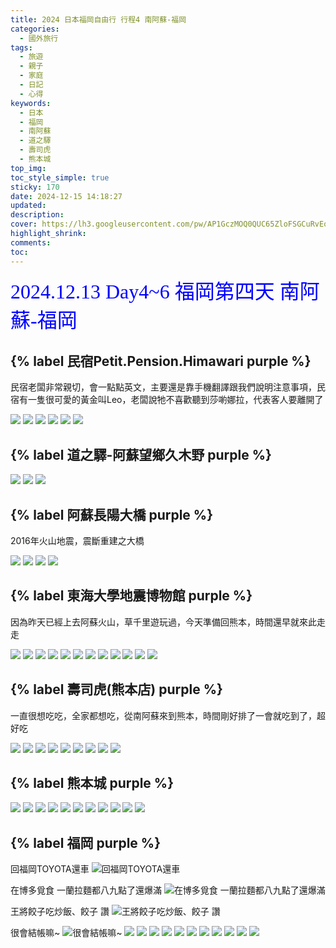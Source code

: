```yaml
---
title: 2024 日本福岡自由行 行程4 南阿蘇-福岡
categories:
  - 國外旅行
tags:
  - 旅遊
  - 親子
  - 家庭
  - 日記
  - 心得
keywords:
  - 日本
  - 福岡
  - 南阿蘇
  - 道之驛
  - 壽司虎
  - 熊本城
top_img:
toc_style_simple: true
sticky: 170
date: 2024-12-15 14:18:27
updated:
description:
cover: https://lh3.googleusercontent.com/pw/AP1GczMOQ0QUC65ZloFSGCuRvEqIf2xOzfj3QTGM4iUXZQp6AX4vOl2QKJ67siMyJn57xn5UnLnQrvxUyOIb1fyf6eRPaNiOuGlttqR60T15i_HGhxSHnnA=w1920-h1080
highlight_shrink:
comments:
toc:
---
```


<font face="標楷體" color="blue" size="6px">2024.12.13 Day4~6 福岡第四天 南阿蘇-福岡</font>

## {% label 民宿Petit.Pension.Himawari purple %}

民宿老闆非常親切，會一點點英文，主要還是靠手機翻譯跟我們說明注意事項，民宿有一隻很可愛的黃金叫Leo，老闆說牠不喜歡聽到莎喲娜拉，代表客人要離開了

![](https://lh3.googleusercontent.com/pw/AP1GczNiBBg-DqHZV_b1d4AMMhdYMgiFl2h1wjuYMrz0Zatw_FAknbEq0uyqKEZ62sYP2UdYR6U3BDhoZcaBil-jZfwZjduEsianXhzNh6AeUzfwKxrDwuc=w1920-h1080)
![](https://lh3.googleusercontent.com/pw/AP1GczNSsUjw7q5xnshEJmImsZ1YJONBdEnXb7SCR6M_spaElLgVdG54FASJmDsEZZEvmWKL0ETFRutONKIenOrKjnM1ygIoI-TrGA1Eq-YjJkX7uqw530Q=w1920-h1080)
![](https://lh3.googleusercontent.com/pw/AP1GczNJKOwuj9cvIzboP6DhlzNfLM2IMRSHFTPOb-VIJfK0-SO4iodPG5e5Gd2zBPHY8yhKPmfuXrujiCjlQf2GyZMBt_ZeWYY83eO04BNcpDKuDWM_7To=w1920-h1080)
![](https://lh3.googleusercontent.com/pw/AP1GczMeLBn2oZIT-Q0_5LDqaCmYtm5HBkENz05-W71toaF1JVvXtejfyvP5c3agng3ELUHavy-VDyZNPfGmQSzBtKkakto481BF3Ftq2hp7bL_7ECMh4ZQ=w1920-h1080)
![](https://lh3.googleusercontent.com/pw/AP1GczMOQ0QUC65ZloFSGCuRvEqIf2xOzfj3QTGM4iUXZQp6AX4vOl2QKJ67siMyJn57xn5UnLnQrvxUyOIb1fyf6eRPaNiOuGlttqR60T15i_HGhxSHnnA=w1920-h1080)
![](https://lh3.googleusercontent.com/pw/AP1GczPGvCan4T50qfUyilxkYpO2RKJxo68YCBhlEfj7vX2LWVeZyyZuNcL2bfnYh-l46zffO26721ZXFAhItZ1Yx2mNJZd8EL9dIqzlTRl1nLQvaaxlBqg=w1920-h1080)

## {% label 道之驛-阿蘇望鄉久木野 purple %}

![](https://lh3.googleusercontent.com/pw/AP1GczPESCGdOQLzMhYisIGtOR960_P7-LIbkzQIvdonv0OXSBFT17TQSzkQuVIVMVWdBib_SVnZ6hguilybbCVw6LkOJRLjtjaUHvwqJTeZYLfX_KErN4U=w1920-h1080)
![](https://lh3.googleusercontent.com/pw/AP1GczOaxxv9dfP8nVHVxzVIS8b1hyJIFJACUOGzC9ElBDpLbM8YuXfRqqb8Ps98dwws4FR7ZwfviJQ3bBsjjoHpo9Ivv0D6y_vysdVJdUp1i0Xvtq1GD3c=w1920-h1080)
![](https://lh3.googleusercontent.com/pw/AP1GczMECj6bktz69FXWVs2GLE1YvLsUiEV6mxZJwXb09_HUTcspbF1UDbPRtVwNqzKD1Rrqhskl1Z0d-ILuPVJRHSKhAZ8cT2c1G_wFibIxaSI0vWIEZNY=w1920-h1080)

## {% label 阿蘇長陽大橋 purple %}

2016年火山地震，震斷重建之大橋

![](https://lh3.googleusercontent.com/pw/AP1GczMLgTrMkSAWzCypwax2Bvza2RjyL2CXldu_vDbHr6SUdxOw4CK47Jy450dTTm0eNDUsx_X57c82wr71ULdwu8bJDShXsuhZU5zZZyi84Q0WRqvrEdw=w1920-h1080)
![](https://lh3.googleusercontent.com/pw/AP1GczPceqjflk6ExRwAQJ4cRc_KIaUUgY9ZmhU0J216HjkD7cQ3bIxBnZaH8_5O3nNk-mqfkWQdPDzX5e75sY-H8LwikOka2gFZK2_HZHIK4lKmwyXGtbE=w1920-h1080)
![](https://lh3.googleusercontent.com/pw/AP1GczPPQw33u5T7FlOC7HpapeeZXmbO-NGgPHOLcJycqqD61jxWYs5yDrjIMTkK3tOdnsAOZiGfDVne8V6jj-MTqHIFbKEn-6BTLkWQyoemxPvYrMA861c=w1920-h1080)
![](https://lh3.googleusercontent.com/pw/AP1GczOpAJoIMULVIlET_0gqruV17ncu_5erCWyDrk3S9vE0InxwUpk8gdiIHLQd9ddXG08Rvb6s4LTEDUSKqNWdinOfI3Y0zV0UKjv55_vE4YokyNVTINE=w1920-h1080)

## {% label 東海大學地震博物館 purple %}

因為昨天已經上去阿蘇火山，草千里遊玩過，今天準備回熊本，時間還早就來此走走

![](https://lh3.googleusercontent.com/pw/AP1GczPH6GTrFyAqSEfvCj_NZqAJjcF9xMkhv8mGbK6sIgJvPNdRRwyQFT5e0FUidvihfBhetg5G8SpDL-bQEeMmD-0PwPznixZSUE82oJS_AVcLKviQwus=w1920-h1080)
![](https://lh3.googleusercontent.com/pw/AP1GczO6qPJMYbt83_hVx42eDuaZ7hMbx8-JXaaWOjJ5-ieQmIfoHBp3c647JV2x_BnnZFY5hf5nvbonIs3FvPtZsyxb3P63FWoEf0t4dtgw3tMap4uwJ0o=w1920-h1080)
![](https://lh3.googleusercontent.com/pw/AP1GczPQm-M82o5M2052DIm_gEMN9jHInHAbzEedzs86s3G3iL3NsGmYo7w2vXM1uEQt2eUBXS3tppvqna3aZUL-RH35A9ictENW2aHiIVk0YevUkiCC6OI=w1920-h1080)
![](https://lh3.googleusercontent.com/pw/AP1GczPVpdC39Wtl5C7bXT6uA0I-RfPEIDGTkQ8GSsV5XtZxvKhMYXN3czo3siwZVwICfJWWjFhtykxo2KYqEBBZUTenk7C8YMp0yskZljldOR2YUlMj6QQ=w1920-h1080)
![](https://lh3.googleusercontent.com/pw/AP1GczOq0YNKf336F_3A6mWEOCwE4hraiHbG1oMaKQVCfaIVBdLp8gIuvLC6Qw67SoOs9jeyzCi2mOA96xNc_HD5a4Vwgyi4LO4SibL1C0P29_kMOyktu4w=w1920-h1080)
![](https://lh3.googleusercontent.com/pw/AP1GczPdQlApgm4dsY4Dnu8kotJY7qr5h8dLFjAUXz_i2xnPvmIcGGkbvRgtI0Rny-4XBLv5vWDAtkn16enH6pX-WSmd5rqhJuC5zPA4R5ezrx83YLi2ukU=w1920-h1080)
![](https://lh3.googleusercontent.com/pw/AP1GczN4PzNFB09BkRRH7aBBgdtbbU78ulH6Kxq5cVTxJ4IgC-yT_1eVE4tkzqkGqtCB_M6pxO-IHGlT47xew8rgYIUIwqCDTNpA_YOgjSuECM0MeVQkNeE=w1920-h1080)
![](https://lh3.googleusercontent.com/pw/AP1GczNI-q9Pdv-jSmVsIOIWPw-BowCJtjbyoOWA9-38oEjBQaRMJjNv9wvhVg8fWCJOcRD5Mik_h5w0txd3wae3ay5rWukJ1dGQ1R4iTuQWbqB93bRFFms=w1920-h1080)
![](https://lh3.googleusercontent.com/pw/AP1GczNb3Fjgiw2Z95Tb7JGDu85yf3QVTo9lhtMTkowQAKU0O3RgFckgvzxbDoB2xrEjw7ZOwSIYBQOCtm9wmBoA6gyNUSN8gZEgsPLezWlDDX6JrweRUPA=w1920-h1080)
![](https://lh3.googleusercontent.com/pw/AP1GczMAttA2uBn0XLY-t9zaWGLDjkKc8u-SBoJEQluaNVTz-Fqp-1ICy0OGPx8QKjbBNAeujrKQIw9B9N5YE5f4bG-YL96lRlTRrqO5zRlSyLq7R-hu3nc=w1920-h1080)
![](https://lh3.googleusercontent.com/pw/AP1GczNXK-5cPVKAWaN5vNkl9O6g01tZ6t-BTcmrBv_PAtVJxqVCvn5OUo_dJP_ByWV83JVyfFN6Rw2aftULOVSK8CxAcwxGESR02UmB71-Wb10nhZo5Zkg=w1920-h1080)
![](https://lh3.googleusercontent.com/pw/AP1GczNWNnJCrJj9vnXl4mtn-zy6yY67hqnZLu1yzOknf2cBN3jkX8T3T7yiyyDQScX5uO6dC5geNMHGXqAXWocCuDuS1JOg1uJ6JPaQR8dfGLy3J5VOCXg=w1920-h1080)

## {% label 壽司虎(熊本店) purple %}

一直很想吃吃，全家都想吃，從南阿蘇來到熊本，時間剛好排了一會就吃到了，超好吃

![](https://lh3.googleusercontent.com/pw/AP1GczMF_O0FdV-2YCiMorfxmgJcwZ0Egg8kPOMRIcpHBSzHAEaliXgDLTuqsg-a_2F5D-sbpJEw4UCkdtJHv9mVcLKKnEhCshjv3T3vwYaBTehoKu3mkiU=w1920-h1080)
![](https://lh3.googleusercontent.com/pw/AP1GczOrf78bKJ90aueKghpbiim0jFmR1y7z_KPMcBkomAtiAN_tnNp8vLEwEtajuqc3KvRUBu2UohZMNb7oph3rmyGYw8UOt7f_HqJXuCcP_g8HIFBkUh0=w1920-h1080)
![](https://lh3.googleusercontent.com/pw/AP1GczPb6Yp7vUnmP-Z4Pv2U25OPPzOMXoxnHlajxOjYl6Y8I-HlSL5loCMCuPkV9b14wMUcYHH9K9A_rWqRBylRPsnCEqsmfUGfIYcMXNN6VthAXH0wyP0=w1920-h1080)
![](https://lh3.googleusercontent.com/pw/AP1GczPVuYwHxNLuytHoGtpYIXitc5wCjDZhtJzyvK_DThVuI22cJeh-qMA21vSIJtk0OvVKQ2IlxcARKwNp1C4lLf6ySQfKSTHHW6iRGf793tlXj-YApnc=w1920-h1080)
![](https://lh3.googleusercontent.com/pw/AP1GczP9C6QaQX4Nh6-VU1gTeI-i-j6CEKvxM0p64tU0teBCzG9cqQqiSo9Jw8YHL6coHrufpHHpHvVEqXjecPr58I9B4cVFZCOPv9xI031lrLCMQIEu_YQ=w1920-h1080)
![](https://lh3.googleusercontent.com/pw/AP1GczNrEuYXNi-BrNnhciVBeV9J1_hZvfJzJ8CzNx1NNwnqE9KtOjXLXJd4jD6Z5aL9wrIV7Pbxahl2UhvGx7cABDff1q3jnpFYSvm0bNrFpcI2Jxa5wRo=w1920-h1080)
![](https://lh3.googleusercontent.com/pw/AP1GczMt0BCyzu-ODI0ZAf98yXI-k5msJy-gTBzv3VvH86QXg0HTxtq1snQGSiPzf239r4RkZ4nfFWaFAuICZrGoTOg5tTFeqtSHRpew1kdA_pqnMcmLIMc=w1920-h1080)
![](https://lh3.googleusercontent.com/pw/AP1GczMHgKjkecf3cwKSEvN65PNBYscFWKzi-khV4WKFIv0sUDyMbtK8fC3L0zpgXAx4JfUrUyG1xL3n3oLPU1VbyrHsXN-OEWgeU55GmyCoSTcm90seV8M=w1920-h1080)
![](https://lh3.googleusercontent.com/pw/AP1GczPla6HC7dmLrO_S3AG8pGhN2uPtkFP3DvYvnvjhkruUD5hF7PT8XUhnmRj7mBEEu0jip1V5SfYSUQUDihyPxIhHmAw23et3om5cjEnVHFKawk6SHRg=w1920-h1080)

## {% label 熊本城 purple %}

![](https://lh3.googleusercontent.com/pw/AP1GczPWhhEK_kx4Ac-6HeT17WG39C6Z_WaipKvjclNDFxvJMcREVFvDoVfxUFGx3OpoDeoXeZBrn06t7DW4odf226JDok73ZY1YBO8B9W8Pv4vw3g6bH7E=w1920-h1080)
![](https://lh3.googleusercontent.com/pw/AP1GczPLekr8RmTK1dfE84lFMo13aVE4lZ8DC1W4apqvpFoX6mGG6vEGATxMlPJZSEBAhvA4DWb-MoCJg5C3WvJdi50R7LLmaaK1XNc52Vw4UC1koLWjCs0=w1920-h1080)
![](https://lh3.googleusercontent.com/pw/AP1GczPMJLuinfeq6XOnvi7SSmjGCYnG-YP7iC6gCRn9FTrt8ryqkHZba7yl9jh_kZoEvWY4mpJgntb-6X2hYRv5nARih61eSAoJn2HHS7yZOLXvvsPlU80=w1920-h1080)
![](https://lh3.googleusercontent.com/pw/AP1GczPQIl8ogukH9q5p5YcX2Gl-uzOxtocJeXydZd62O_cvc9Is4iTGmbTZpQyIV-z3uoF-93cZ08nvFtrZUwPjoOxuRxVaXSgDHI-JXOXNZPcRr2EVYpg=w1920-h1080)
![](https://lh3.googleusercontent.com/pw/AP1GczPCJL30vC8Gotl-exif_g-CBdP8LLD2e0Ra_61rGbfXagII8IbygjJLnWtyEFjLqNhK7jPw-mS8BWAByegmrA-I7QKfyPE0UnIIiRcrZtR5x58Db8g=w1920-h1080)
![](https://lh3.googleusercontent.com/pw/AP1GczNBGgAkrScnW-rluWD2rXW12f2JlNPj4bver0M3kmThWf2bf1rldkCVgOjkkX0DgzPOcFpdWP4BdPCRx30IRGyYiBtiffkJ-RDybNJl1IljKhC1h-0=w1920-h1080)
![](https://lh3.googleusercontent.com/pw/AP1GczPXwvSjdwQ9fr3d7pA9hRye9EykDiurxNaYGc5aWJz0BuwYBaPHGRAX0koDtUq3nDxJYORzj5DBxrJKE4K43WYJFyyXpr0KjGSMxoZTkJtuoROC34s=w1920-h1080)
![](https://lh3.googleusercontent.com/pw/AP1GczOT2yMlqXyXjeVs3JbwG5AKyt-TMqg42j68oNPW5ZQMYaMxB-yD8HxIbvQL2cGLXdOI6r8-F6V7Sow8i1TeObfgvNr3O3xVOx9UAfY6m4KlHiZkOjg=w1920-h1080)
![](https://lh3.googleusercontent.com/pw/AP1GczMN_04B2ox6EhUwAVwlmYeCR2BLbTzbVUGp29xbMBwnoKVX07mNHh44j_JBtkTfBE9hNXKNLKG-srV_P5-cLCXHnk43smUH-xdTD7aM_NnDsQFR7sc=w1920-h1080)
![](https://lh3.googleusercontent.com/pw/AP1GczPVwOPzVGYzY8HeDD62w6y1No4PomicFpC73ge1ZhCR3G-Yrk93wZ_yJdbWnaLpBLmLI3vDofp2F_gTJjLS8aOjPfl_FYdnR5ZxDb1b3-wy5rCkIQA=w1920-h1080)
![](https://lh3.googleusercontent.com/pw/AP1GczMwkJDHrhDO4HBpJ2VDYqOc3o5sIbLzmEWhLqL436EBrZwY_VfFRZmpHoWRjpCKrUxknsfHwoBRnsmgOxUx6uycv3757sEzypGuKNEyD0PLORaveoE=w1920-h1080)

## {% label 福岡 purple %}

回福岡TOYOTA還車
![回福岡TOYOTA還車](https://lh3.googleusercontent.com/pw/AP1GczP7b2Wjwebiz_8oh7heKuSi-_naaVkuFysLLcAm-0J85KAcXWnH3u9jr99ZO9NutV8dU4e_DDIVcuro1wHBj_QWluRPFaACERaQyz2tiSWnavJonxI=w1920-h1080)

在博多覓食 一蘭拉麵都八九點了還爆滿
![在博多覓食 一蘭拉麵都八九點了還爆滿](https://lh3.googleusercontent.com/pw/AP1GczPPE28cMa4qYJRy5EsyGeuXpnCZrJRmrqUCzYUPR-nGkwtkHpL312ktap-XTYrc2lbMPymYM3t8h_ill87y3j8XOMm3FFpHYxvAsAzzFMy1SUksLXk=w1920-h1080)

王將餃子吃炒飯、餃子 讚
![王將餃子吃炒飯、餃子 讚](https://lh3.googleusercontent.com/pw/AP1GczMu8Itl0p8SZe2xkIKpKMnHd451Mq70hNk2bXrCCBvCCaynC2OwtoAbWM-WzCwDsrvVoWYSOM67iVfb_e_piRlvRuCoRuvE9fWPcaBFM9kOt_fA4uI=w1920-h1080)

很會結帳嘛~
![很會結帳嘛~](https://lh3.googleusercontent.com/pw/AP1GczO1Z9V_MG6kRKlXCtDMBqvN2TL5OykZ802AnsGYPXvzTW2XkKvuTaNbfp3lFR1jc9HzReclIWOuUwNT5Z4TJk99MdxyCvW0Bd3g77Ksw6J8UfIczx0=w1920-h1080)
![](https://lh3.googleusercontent.com/pw/AP1GczNhUs--KKSF_IEvj6Gu0wF-wfhly2g4NKkswoWqFnq2APoPzgBg-FIjVR-udFx6jrDd7xnzUZLe7IU_4xNdcHULT43muMSbXcOMUxhu4QL95TJWcas=w1920-h1080)
![](https://lh3.googleusercontent.com/pw/AP1GczOIeB3lNOCr_XZWHgkJd567GXebbhnzbwedjplEYc7Il7p6egQwjArMXixP5FeHSKprN-E7PU62oH0Lr6G2_8vLQ-AKl03wnK0gmWWaqz2RAUK_uI4=w1920-h1080)
![](https://lh3.googleusercontent.com/pw/AP1GczMTM3pwuhNMz0cgqPT7GavDaPcY9m6sV24X2o_wkPI1LSOnTx5snYvgUDymY1sg9aKbM5nOhvmiWU1WEi0JeTqweQg0YKtsNLkRb84cmalcbecDc-M=w1920-h1080)
![](https://lh3.googleusercontent.com/pw/AP1GczMeijGilgVs6ug7G4J2iaeRLrKE2H7IUSTOO_QkF1og99XJKo6kEygHiEDGPNlyBGO-BCuY9a7vJaroQ0o5jRUGnrIWQLYXa_H_uoUjTzB2aV8YLMM=w1920-h1080)
![](https://lh3.googleusercontent.com/pw/AP1GczOLm455rVBefnv6ZL0NGQr-PMBcdVcz0570JtQ4GvFsz4cphyoGand6e_68_D8GkmlwG5VHSlAFStyAqbBNTfaUasmfKzwEulFZdt7tHoc1cd7Xaqo=w1920-h1080)
![](https://lh3.googleusercontent.com/pw/AP1GczO-7fGuuWEqQ8RCOO0lIhnkRH23GFWfypcofg9H0xn9CtgPcTF68GT3Z6H0aatzO4QkblvnvIjBN2_7nzrnDk8dq90fV2EyShndCQKqmO86NwyW4yU=w1920-h1080)
![](https://lh3.googleusercontent.com/pw/AP1GczMHPRPpPTI7lBPjKunhSHAfH12Q5L6lEq6UgAlxQjY7rl1wxwHrwRRLElU9ksVGq-l4AHkSpLr1nH2xh-Pl1-SJBPXEnzQ1ps4F2WX6T3H8SOBaXr0=w1920-h1080)
![](https://lh3.googleusercontent.com/pw/AP1GczPnNHnCDNv5bxqfbULFLleCEMeZlB7PTiu7IYWTvVykc3bviQxW5rnmPaO5XrW5Gw927IKGT3hkj5mugobqMeBbUFNdHSrBtSOItEckJb5V48QJqOk=w1920-h1080)
![](https://lh3.googleusercontent.com/pw/AP1GczPodTWN44w_kCnUS_dbKD04d8bGYx5liAbrfJKHqsKs3IQdEPRGikrJOCwUPHFvVe9c5fTEKN5BJI8h_735TtzLEIkBs7CoULNFRIbUpagHrS9OBEw=w1920-h1080)
![](https://lh3.googleusercontent.com/pw/AP1GczM1tNzEve3D6AwuMZQcYpT4c2rwwygtYWubQExGzyGFh2zWfriM822VLw8UCkwg45K9E72vCyQBDFhTWI3A_W9PiIu4cpgeCOMrpD6nuZ_7I1ciKqw=w1920-h1080)
![](https://lh3.googleusercontent.com/pw/AP1GczP5SU8UBda38zc5Sq5yqPXLrXSwygRZUW1bCnh7KwdbacsAty9ufs-_zWvXtBUxdGgq4hRG3TIX9kYUSUPlwTwl5HIrEJT7mkUzB6z6zUYHOyLc0S8=w1920-h1080)
